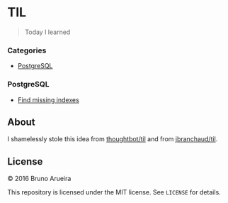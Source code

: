 # TIL

> Today I learned

### Categories

* [PostgreSQL](#postgresql)

### PostgreSQL

- [Find missing indexes](postgres/find-missing-indexes.md)

## About

I shamelessly stole this idea from [thoughtbot/til](https://github.com/thoughtbot/til) and from [jbranchaud/til](https://github.com/jbranchaud/til).

## License

&copy; 2016 Bruno Arueira

This repository is licensed under the MIT license. See `LICENSE` for
details.

